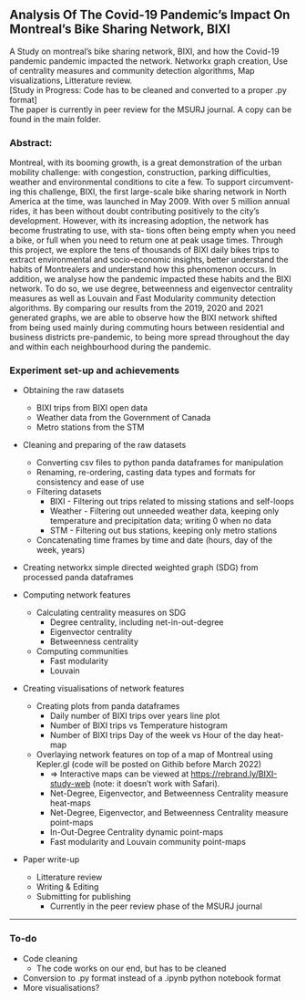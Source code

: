 ## Analysis Of The Covid-19 Pandemic’s Impact On Montreal’s Bike Sharing Network, BIXI
A Study on montreal’s bike sharing network, BIXI, and how the Covid-19 pandemic pandemic impacted the network.
Networkx graph creation, Use of centrality measures and community detection algorithms, Map visualizations, Litterature review.
<br> [Study in Progress: Code has to be cleaned and converted to a proper .py format]
<br> The paper is currently in peer review for the MSURJ journal. A copy can be found in the main folder.

### Abstract:

Montreal, with its booming growth, is a great demonstration of the urban mobility challenge: with congestion, construction, parking difficulties, weather and environmental conditions to cite a few. To support circumvent- ing this challenge, BIXI, the first large-scale bike sharing network in North America at the time, was launched in May 2009. With over 5 million annual rides, it has been without doubt contributing positively to the city’s development. However, with its increasing adoption, the network has become frustrating to use, with sta- tions often being empty when you need a bike, or full when you need to return one at peak usage times. Through this project, we explore the tens of thousands of BIXI daily bikes trips to extract environmental and socio-economic insights, better understand the habits of Montrealers and understand how this phenomenon occurs. In addition, we analyse how the pandemic impacted these habits and the BIXI network. To do so, we use degree, betweenness and eigenvector centrality measures as well as Louvain and Fast Modularity community detection algorithms. By comparing our results from the 2019, 2020 and 2021 generated graphs, we are able to observe how the BIXI network shifted from being used mainly during commuting hours between residential and business districts pre-pandemic, to being more spread throughout the day and within each neighbourhood during the pandemic.


### Experiment set-up and achievements
- Obtaining the raw datasets
  - BIXI trips from BIXI open data
  - Weather data from the Government of Canada
  - Metro stations from the STM

- Cleaning and preparing of the raw datasets
  - Converting csv files to python panda dataframes for manipulation
  - Renaming, re-ordering, casting data types and formats for consistency and ease of use
  - Filtering datasets
    - BIXI - Filtering out trips related to missing stations and self-loops
    - Weather - Filtering out unneeded weather data, keeping only temperature and precipitation data; writing 0 when no data
    - STM - Filtering out bus stations, keeping only metro stations
  - Concatenating time frames by time and date (hours, day of the week, years)


- Creating networkx simple directed weighted graph (SDG) from processed panda dataframes


- Computing network features
  - Calculating centrality measures on SDG
    - Degree centrality, including net-in-out-degree
    - Eigenvector centrality
    - Betweenness centrality
  - Computing communities
    - Fast modularity
    - Louvain


- Creating visualisations of network features
  - Creating plots from panda dataframes
    - Daily number of BIXI trips over years line plot
    - Number of BIXI trips vs Temperature histogram
    - Number of BIXI trips Day of the week vs Hour of the day heat-map
  - Overlaying network features on top of a map of Montreal using Kepler.gl (code will be posted on Githib before March 2022)
    - => Interactive maps can be viewed at https://rebrand.ly/BIXI-study-web (note: it doesn’t work with Safari).
    - Net-Degree, Eigenvector, and Betweenness Centrality measure heat-maps
    - Net-Degree, Eigenvector, and Betweenness Centrality measure point-maps
    - In-Out-Degree Centrality dynamic point-maps
    - Fast modularity and Louvain community point-maps

- Paper write-up
  - Litterature review
  - Writing & Editing
  - Submitting for publishing
    - Currently in the peer review phase of the MSURJ journal

---
### To-do
- Code cleaning
  - The code works on our end, but has to be cleaned
- Conversion to .py format instead of a .ipynb python notebook format
- More visualisations?

